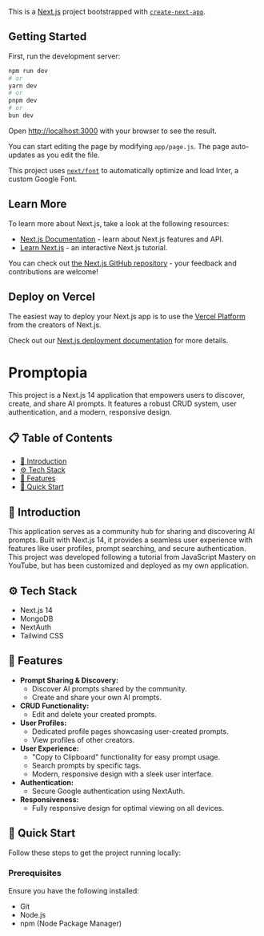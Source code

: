This is a [Next.js](https://nextjs.org/) project bootstrapped with [`create-next-app`](https://github.com/vercel/next.js/tree/canary/packages/create-next-app).

## Getting Started

First, run the development server:

```bash
npm run dev
# or
yarn dev
# or
pnpm dev
# or
bun dev
```

Open [http://localhost:3000](http://localhost:3000) with your browser to see the result.

You can start editing the page by modifying `app/page.js`. The page auto-updates as you edit the file.

This project uses [`next/font`](https://nextjs.org/docs/basic-features/font-optimization) to automatically optimize and load Inter, a custom Google Font.

## Learn More

To learn more about Next.js, take a look at the following resources:

- [Next.js Documentation](https://nextjs.org/docs) - learn about Next.js features and API.
- [Learn Next.js](https://nextjs.org/learn) - an interactive Next.js tutorial.

You can check out [the Next.js GitHub repository](https://github.com/vercel/next.js/) - your feedback and contributions are welcome!

## Deploy on Vercel

The easiest way to deploy your Next.js app is to use the [Vercel Platform](https://vercel.com/new?utm_medium=default-template&filter=next.js&utm_source=create-next-app&utm_campaign=create-next-app-readme) from the creators of Next.js.

Check out our [Next.js deployment documentation](https://nextjs.org/docs/deployment) for more details.
# Promptopia


This project is a Next.js 14 application that empowers users to discover, create, and share AI prompts. It features a robust CRUD system, user authentication, and a modern, responsive design.

## 📋 Table of Contents

* [🤖 Introduction](#-introduction)
* [⚙️ Tech Stack](#️-tech-stack)
* [🔋 Features](#️-features)
* [🤸 Quick Start](#-quick-start)


## 🤖 Introduction

This application serves as a community hub for sharing and discovering AI prompts. Built with Next.js 14, it provides a seamless user experience with features like user profiles, prompt searching, and secure authentication. This project was developed following a tutorial from JavaScript Mastery on YouTube, but has been customized and deployed as my own application.

## ⚙️ Tech Stack

* Next.js 14
* MongoDB
* NextAuth
* Tailwind CSS

## 🔋 Features

* **Prompt Sharing & Discovery:**
    * Discover AI prompts shared by the community.
    * Create and share your own AI prompts.
* **CRUD Functionality:**
    * Edit and delete your created prompts.
* **User Profiles:**
    * Dedicated profile pages showcasing user-created prompts.
    * View profiles of other creators.
* **User Experience:**
    * "Copy to Clipboard" functionality for easy prompt usage.
    * Search prompts by specific tags.
    * Modern, responsive design with a sleek user interface.
* **Authentication:**
    * Secure Google authentication using NextAuth.
* **Responsiveness:**
    * Fully responsive design for optimal viewing on all devices.

## 🤸 Quick Start

Follow these steps to get the project running locally:

### Prerequisites

Ensure you have the following installed:

* Git
* Node.js
* npm (Node Package Manager)
